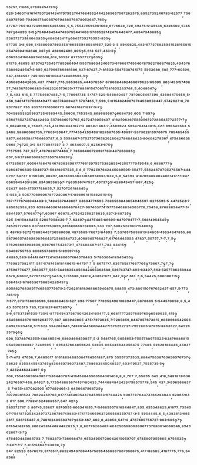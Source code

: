 ⁵⁵⁷⁵⁷·⁷′⁸⁶⁶·⁸⁷⁶⁸⁸⁸⁵⁴⁷⁸⁵‽⁶²⁵'⁵⁴⁶⁰⁷′⁸¹⁶¹⁴⁷⁵⁰⁷²⁶¹⁴³⁴¹⁷⁹⁷⁹⁵²⁷⁴⁴⁷⁶⁸⁴⁵⁵²⁴⁴⁴²⁵⁶⁵⁶⁵⁷⁵⁶⁷²⁶²⁵⁷⁵·⁸⁰⁵²⁷³⁵²⁴⁰⁷⁸³′⁶²⁵⁷⁷,⁷⁰⁶⁸⁴⁹⁷⁹⁷⁰⁵'⁷⁹⁴⁰⁸⁵⁷⁸⁴⁰⁶⁵⁷⁰⁷⁰⁴⁸⁸⁹⁷⁶⁶⁷⁸⁰⁵²⁶⁴⁷:⁷⁶⁵‽⁴⁷⁷⁶⁷'⁷⁶⁵'⁸⁴⁷²⁴⁹⁶⁹⁸⁶⁵⁴⁶⁵⁵⁶⁸·⁵·⁵:⁷⁵⁵⁴⁷⁹⁵⁹⁵⁹⁶¹⁶⁶⁸·⁶⁷⁷⁶⁶²⁸·⁷²⁸·⁴⁹⁴⁷⁵′⁵'⁴⁹⁵³⁶·⁶³⁸⁶⁵⁰⁸·⁵⁷⁴⁵⁷⁸⁷‽⁶⁴⁸⁹³,⁵'⁵‽⁷⁵⁴⁰⁴⁶⁴⁹⁴⁴⁷⁴⁸³⁷⁵⁵⁴⁴¹⁴⁰³′⁵⁷⁶⁹⁵²⁸¹⁴²⁴⁷⁸⁴⁴³⁴⁷⁷·⁴⁸⁵⁴⁷³⁴³⁸⁸⁵‽⁵³⁸⁵⁷²⁷³⁵⁸⁴⁰⁴⁰⁸⁵⁵‽⁴⁰⁴⁰⁴³⁴¹⁷‽⁶⁶⁴⁵⁷⁹⁵²⁷⁶⁵⁵⁵'⁸⁹⁵‽⁸⁷⁷³⁵,³′⁸·⁶⁹⁸·⁵'⁵⁸⁸⁰⁶⁰⁷⁹⁸⁰⁴⁵⁸¹⁶⁶⁵⁵⁵⁹⁴⁸⁵⁸⁴¹⁶⁵⁷·⁵²⁵′³,⁵,⁸⁹⁴⁰⁸²⁵:⁴⁸³′⁶⁷⁷³⁷⁵⁸²⁵⁹⁴¹⁵³⁸¹⁶⁵⁸¹⁵³⁵⁴⁷⁴⁶⁰⁴¹⁶³⁶⁴⁶·⁸⁸⁷‽⁵,⁴⁶⁸⁶⁶²⁴⁹⁶·⁸⁰⁵‽⁵:⁶¹³,⁵²⁷:⁴⁵³′⁵‽⁶⁹⁶⁵⁵³⁴¹⁶⁶⁴⁰⁸⁹⁴⁰⁵⁶⁶·⁶¹⁸·⁵⁰⁵⁵⁷,⁶⁷⁷⁵⁵⁷⁷²⁷‽⁶³⁵‽⁸¹⁵⁷⁶·⁴⁸⁶⁹⁵,⁸⁷⁵⁷⁴²⁷³⁵⁴⁵⁷⁷⁸⁵⁹⁸⁶⁴⁰⁴¹⁵⁵⁶⁷⁶⁸⁶⁰⁴³⁴⁰⁵⁷³′⁶⁷⁶⁶⁶¹⁷⁴⁵⁶⁴⁰⁷⁸⁷⁹⁶²⁷⁰⁶⁸⁷⁴⁸³⁵:⁴⁹⁴³⁷⁶⁵³⁸⁸⁶²⁴⁹⁵⁴⁷′⁵′⁶⁹⁵·⁶³⁷⁹⁶⁶⁷⁸⁶⁸⁶¹⁸⁸⁶·⁶²⁷′⁸⁷⁴²⁷:⁷'⁸¹⁵⁰³′⁵⁵⁴⁷⁵³⁸⁷⁴¹⁵⁷⁵,⁵⁹⁵³⁶⁸⁶·⁵⁸⁵·⁷⁷⁷'⁶⁰⁵⁹⁶·⁵⁴⁷:⁴¹⁶⁸⁵⁵⁷,⁷⁴⁵'⁸⁰⁷⁶⁶¹⁸⁰⁴⁴⁷²⁸⁴⁶⁹⁵⁶⁵:⁵‽⁴³⁵⁶⁸⁹⁴⁶⁴²⁶³⁵:⁴⁸⁷,⁷⁷⁴⁸⁷:⁷⁷⁵:⁵⁶⁵³⁶⁸⁵:⁴⁴⁴³⁷⁸⁵⁵⁷,⁶⁷⁸⁶⁶⁸⁴⁸⁶²⁴⁶⁶⁰⁷⁹⁶²³′⁶⁵⁶⁰⁵,⁸⁰³′⁴⁵³′⁵⁷⁴⁰⁸⁵⁷:⁷⁴⁸⁵⁸⁷⁵⁹⁶⁶⁸⁸⁵′⁵⁴⁶²⁶²⁶⁵⁷⁹⁶⁹⁵'⁷⁷⁷⁸⁸⁴⁶¹⁵⁴⁷⁰⁶⁵⁷⁹⁸¹⁶⁹⁵²⁴³⁷⁶⁸·⁵:⁴⁰⁴⁸⁶⁴⁷‽⁷·⁵:⁴⁹³,⁶¹⁵·⁵,⁷⁷⁷⁵⁴⁶⁸⁷⁴⁸⁵:⁷'⁵·⁷⁷⁸⁶⁶¹⁷³⁵,⁵'⁷⁴⁷′⁵²⁵'⁵⁴⁶⁸⁴⁰⁴⁹⁷,⁷⁹⁷⁰⁸⁰⁵⁴⁶⁷⁵⁹⁸·⁴³⁶⁰⁴⁴⁷⁰⁶⁵⁶·⁵'⁴⁵⁶·⁶⁴⁸¹⁴⁷⁸⁷⁶⁶⁶¹⁴⁹⁴⁷⁷′⁴²⁵⁷⁴³⁸⁹⁴²⁷′⁵⁷⁸⁷⁴⁶⁵·⁷:⁵⁹⁶·⁵'⁸¹⁵⁴⁸²⁴⁰⁸⁷⁸⁷⁴⁴⁵⁶⁸⁹⁵⁸⁴⁴⁷:⁵⁷⁴²⁶²⁷'⁸·⁷⁰⁸⁹⁷⁷⁸⁸⁷,⁷⁵⁵,⁸³⁵⁷⁶⁷⁴¹⁶⁹⁶⁰⁷⁷³,⁶⁶⁷⁴⁸¹⁶⁸⁷′⁸⁸⁷′⁵'⁷‽⁷⁰⁴⁵⁸⁸⁵³⁸²⁵³⁶³⁷³⁵′⁶⁵⁸⁹⁴⁴⁵:⁵⁶⁶⁰⁶·⁷⁴⁵³⁵⁴⁵·⁸⁶⁸⁶⁸⁵⁶⁶⁷‽⁶⁶⁸⁴⁷³⁶·⁶⁰⁵,⁷′⁸⁹⁷‽⁸⁵⁶⁸⁷⁶⁵²⁷³⁵⁷⁴⁴⁴²⁴⁶³,⁵⁵⁷⁹⁶⁸⁶⁰⁷²⁷⁶⁵·⁶²⁷²⁴⁷⁶⁰⁵⁹⁴⁹⁷,⁴¹⁶²⁵⁰⁶²⁶⁷⁵⁹⁵⁰⁵⁶⁷²⁷²⁸⁸⁵⁴⁵⁷⁷²⁸⁷⁷'⁷‽⁵·⁶⁶⁸⁴⁶⁹⁸·⁸·⁷⁵⁸²⁵:⁷²⁵·⁴⁷⁴⁹⁵⁰⁸³⁴¹⁶²⁷′³,⁴⁸⁵⁸⁷'⁴⁶³′⁷:⁴⁵⁸⁹⁶²³,⁵⁸⁵⁴⁷⁸⁴¹⁴³⁸¹⁵:⁴²⁷'⁶⁹⁶⁵⁴⁵⁵⁶³,⁵²⁴⁰⁸·⁵⁸⁸⁶⁶⁰⁸⁶⁷⁰⁵:⁷⁷⁶⁰⁵'⁵⁹⁸⁴⁷·⁷⁷⁷⁴⁵⁵⁴²⁵⁹⁴⁹⁸¹⁸²⁸⁵⁸⁷⁶⁵⁵′⁴⁹⁸⁹⁷'⁵³⁷³⁶²⁸¹⁵⁹⁷⁰⁶⁷⁵,⁷⁰⁵⁴⁶⁵⁴⁵⁵⁸⁸⁷⁷:⁴⁴⁵⁶⁵⁸⁴¹⁷⁶⁴⁴⁶⁹⁷⁸⁷·⁶·³,⁵⁵⁵⁴⁸⁶⁷′⁵⁷⁵²⁷⁹⁷⁹⁶⁵⁸³⁶²⁸⁰⁴²⁷⁸⁴⁸⁴⁸⁴²³′⁸⁰⁴⁰⁴²⁷⁸⁵⁶⁷,⁴⁷⁵⁴⁸⁶⁶³⁶⁰⁶⁶⁸·⁷‽⁷²⁵·³′⁵,⁵⁴⁷⁷⁸⁹⁴¹⁵⁵⁷,³,⁷,⁴⁶⁴⁴⁶⁰⁷:⁵·⁸²⁵⁶³′⁶⁷⁵‽⁷⁷⁵⁷⁵⁹⁵,⁷³⁷·⁵³⁷·⁴⁷⁸⁷⁸⁸⁸⁷⁷⁴⁴⁶⁸·⁷,⁷⁸⁵⁸⁶⁴⁶⁰⁷²⁸⁹⁸¹⁷⁸³′⁴⁸⁷²⁶³⁸⁸⁵‽⁶⁹⁷·⁵′⁶³⁷⁸⁶⁶⁵⁰⁶⁸⁵²⁷³⁵⁹⁷⁸⁴⁹⁸⁹⁷‽⁶¹⁷³⁸⁵⁶⁵⁷·⁶⁰⁵⁶⁴¹⁸⁸⁴⁷⁸⁴⁶⁷⁸³⁶³⁸⁹⁸¹⁷⁷⁷⁶⁶¹⁵⁹⁷⁹⁵⁷⁵³⁸²⁸⁵⁵'⁶²⁵⁵⁷⁷⁷⁰⁴⁹⁵⁴⁸·⁶·⁶⁸⁸⁸⁷⁷⁷‽⁶²⁶⁰⁴⁷⁸⁰⁸³⁵′⁵⁰⁴⁶⁷³⁷'⁵⁹⁴¹⁶⁹⁵⁷⁵³⁵·⁵,⁸·⁵,⁷⁷⁸²⁵⁰⁷⁶⁴²⁴⁴⁵⁰⁸⁹⁵⁰⁵'⁶⁵⁴⁷⁷:⁵⁵⁶²⁴⁶⁷⁸⁷⁰⁵³⁷⁸⁵⁸⁷′⁴⁴⁴⁰⁷⁹⁷,⁵⁴⁷³⁷,⁶¹⁵⁶⁵⁰⁵·⁸⁶⁸⁹⁷·⁴⁸⁷⁵⁶⁰⁵³⁶²⁵'⁶⁵⁸⁹⁵⁸⁶⁸³′⁶³⁸·⁵:⁶·⁵⁴⁵⁹³,⁴¹⁸⁷⁶⁹⁴⁰⁸⁸⁶²⁴⁸⁶¹⁴¹⁷⁷⁷′⁸⁴⁷⁰⁵⁶⁵⁶⁴⁵⁴⁹⁵′⁸⁰⁶·⁶⁹⁴³⁶⁹⁵⁸⁵‽⁷'⁷‽⁶³⁵³⁶⁷⁴⁷⁵³⁷·⁴⁰⁷³⁷‽⁵'⁴²⁸⁰⁴⁵⁴⁹⁷'⁸⁶⁷:⁴²⁵‽⁶²⁴³⁷,⁸⁶⁵'⁴⁷⁵⁹⁷⁷⁴⁸⁸⁵⁵:⁷·⁵²⁷⁰⁷²⁶¹⁸⁸⁸⁴⁵‽⁵'⁵⁵⁸·³,⁵⁰⁵⁷⁷⁰⁶⁹⁶⁰⁶⁷⁸⁷⁷²⁴⁰⁸⁶⁷′⁵′⁸⁹⁸⁹⁶¹⁸¹⁵⁴⁶²⁶¹⁵'⁵‽⁷⁶⁷'⁷⁷⁷⁶⁷⁴⁶⁰⁴³⁴⁸³′⁸·⁷⁴⁸⁴⁵³⁷⁶⁴⁸⁶⁶⁷,⁸³⁶⁰⁴⁷⁷⁴⁵⁹⁵,⁷⁶⁸⁶⁵⁵⁶⁸⁴³⁶⁵⁴⁹⁴⁵⁵⁹⁷'⁸²⁷⁵⁵⁹⁵′⁵,⁴⁴⁷²⁵²³′⁷,⁸⁸⁵⁶⁵²⁵⁵⁸·⁸⁹⁵,⁶⁹⁵⁸⁴⁴⁶⁰⁶¹⁴⁸⁶⁶⁴⁶⁷⁸⁴²⁷'⁶⁰⁷⁴⁶³⁷⁷⁴¹⁵⁷⁷⁵⁸⁴⁶⁸⁸⁵⁴⁹⁶³⁷⁷⁶·⁷⁵⁴⁵⁸·⁸⁷⁶⁸⁸⁸⁵⁴⁴⁷⁷′⁵'⁸⁶⁴⁴⁵⁹⁷·⁵⁷⁶⁶⁴⁷⁷‽⁷:⁶⁰⁸⁶⁷,⁶⁶⁸⁷⁵:⁴⁷⁵³⁴²⁵⁵⁸²⁷⁶⁸³⁵·⁸³⁷′³′⁸⁸⁷³⁵‽⁶²⁵,⁵′⁶¹⁵⁸⁴⁶⁴⁵⁵,⁵²⁶⁸⁷⁰⁵⁸⁴³⁵′⁷,⁷:⁶³⁴⁹⁷‽⁴⁴⁷⁵⁴⁸⁵′⁸⁶⁶⁹⁵'⁶⁴⁷⁰⁷⁹⁴⁷⁷'⁷:⁵⁶⁸¹⁴⁹⁵⁴⁵⁴⁵‽⁷⁸⁵²⁵⁷⁷²⁵⁶³,⁶³⁷²⁶¹⁷⁹⁵⁰⁶⁹⁶·⁶¹⁵⁶⁸⁶⁶⁶⁶⁷⁵⁸⁶⁸⁵:⁵³³,⁷⁰⁷:⁵⁸⁶²⁵²⁸¹⁶⁰⁷′⁵⁴⁸⁶⁵‽⁵,⁴⁸⁷⁶³′⁵²⁷²⁷⁹⁸⁸⁵⁴⁴⁵⁷³⁶⁵⁸⁰⁶⁰⁸·⁴⁸⁷⁵⁵⁸⁵′⁷⁸⁶⁷³′⁸⁴⁶⁹³,⁷:⁵³⁷⁶⁵⁷⁵⁸⁵⁸⁸¹³′⁸⁴⁸⁰⁵′⁴⁵⁶³⁴⁶⁴⁷⁸⁵⁵·⁶⁸⁵⁸⁷⁹⁶⁶⁵⁷⁸⁹⁸⁹⁸⁹⁸⁵⁶⁴⁴³⁷²⁵⁴⁶⁵⁴⁴⁷³⁵:⁴⁰⁶⁸⁶⁴⁵⁷⁶⁸⁸³⁷·⁶¹⁷⁰⁸⁴⁴⁵⁵⁹³,⁴⁷⁸³⁷:⁵⁰⁷⁵⁷:⁷'⁷:⁷·⁵‽⁵⁷⁶²⁶⁶⁶⁹⁴⁹⁸²⁶⁰⁶·⁸⁹⁸⁷⁶⁶⁷⁵⁴³⁶⁷³′⁷·⁴⁷⁵⁴⁸⁸⁴⁸⁷′⁸¹⁷:⁷⁸³,⁸³⁴¹⁵‽⁵³⁴⁶⁸⁷⁵⁵⁷⁵³,⁸⁰⁶⁸⁵⁵⁷³⁸⁹⁵′⁵'⁸⁹⁵⁹⁷'⁵‽⁴⁴⁸⁸⁵·⁵⁸⁵'⁸⁴⁴¹⁸⁴⁴⁷⁷²⁴¹⁴⁵⁴⁸⁶⁶⁵⁷⁴⁶⁴⁹⁷⁶⁴⁸³,⁵′⁷⁸⁶³⁶⁶⁴¹⁸⁵⁴⁶⁴⁹⁵‽⁷⁷⁶⁰⁸³⁷⁹⁸²⁴¹⁷,⁵⁴⁷′⁵⁷⁸¹⁴⁵⁸¹⁸¹⁴⁰⁶¹⁵'⁶⁴⁷⁹⁷,⁷,⁵,⁸⁶⁷⁵⁷'⁷:⁶³⁶⁷⁶⁵⁸¹⁷⁶⁶⁷⁷⁰⁵‽⁷⁹⁶⁰⁷:⁷‽⁷·⁷‽⁴⁷⁵⁹⁸⁷⁷⁴⁴⁷⁷·⁵⁶⁸⁰⁵⁷⁷·⁵⁵⁵'⁵⁴⁴⁶⁶³⁵⁴⁸⁵⁸⁸⁴²⁴⁰⁵³⁶²⁵⁸⁸·⁵²⁶⁷⁴³⁷⁴⁷′⁴⁰⁵′⁸³⁴⁰⁷:⁵⁶³′⁵³⁵⁷⁷⁸⁶²⁵⁸⁸⁴⁴⁶⁵⁷⁶·⁶³⁶⁰⁷·⁵⁷⁷⁶⁷⁷⁵⁷⁷‽⁵⁴³′⁶·⁵'⁵⁵⁶⁸⁶·⁵⁸⁸¹⁸·⁴³⁸⁵⁷′⁸⁷⁷·⁸⁴⁷·⁵‽⁷,⁶¹³,⁷:⁶·⁵⁴⁴²⁵:⁶⁸⁶⁰⁸⁶⁷'⁵‽⁵⁵⁶⁴⁵'³′⁶⁷⁸⁶⁵³⁶⁷⁵⁶⁸⁹⁴²⁸⁹⁴⁵⁷‽⁸⁰⁵⁸⁶²⁷⁸⁸³⁸⁹⁷⁷⁴⁶⁵⁶⁵⁷⁷⁵⁶⁷⁵′³′⁷²⁶²⁶¹⁸¹⁸⁹⁶⁸⁸⁶⁵⁹⁴⁰⁸⁷⁵·⁸⁸⁸⁵⁵,⁴⁷³′⁸⁰⁶¹⁵⁰⁷⁶⁷⁰⁵²⁴⁹⁷′⁴⁵⁷:⁵′⁷⁷³,⁷⁸⁵′⁵‽⁷′⁵⁷⁷:⁸⁷³′⁷⁶⁸⁶⁵⁰⁵⁹⁶·⁵⁸⁸³⁶⁸⁴⁰⁵'⁵²⁷,⁸⁹³′⁷⁷⁵⁰⁷,⁷⁷⁶⁹⁵²⁴⁹⁸¹⁶⁶⁸⁹⁴⁴⁷:⁸⁸⁷⁰⁶⁶⁵,⁵′⁵⁴⁴⁵⁷⁰⁶⁵⁸·⁸·⁵·⁴⁴³,⁵⁹⁷⁰⁵⁷⁵,⁷⁸⁵·⁷²⁸¹⁸³⁷′⁶⁶⁷⁹⁸⁵⁷‽⁵′⁶·⁶⁷⁵³⁷⁵⁶¹⁵³⁵′⁷³⁵′⁵'⁸⁷⁷⁵⁴⁹⁴³⁷⁵⁶⁷⁵⁰⁴²⁶⁵⁴¹⁸⁵⁴⁷⁷:⁵·⁶⁶⁸¹⁷⁷⁷²⁵⁹⁷⁶⁸⁹⁷⁶⁵‽⁶⁵⁸⁹⁶³⁵·⁴¹⁵‽⁴⁵⁴⁵⁶⁶⁶³⁶⁷⁶¹⁶⁹⁶²⁶⁴⁷⁷⁷:⁶⁸⁷,⁴⁰⁸⁹⁴⁰⁸⁰⁵,⁴⁷⁵'⁷⁹⁷³⁶²⁵·⁷′⁷²⁸⁵⁸⁵⁶·⁸⁴⁴⁷⁸⁵⁷⁶⁷³⁸¹⁵·⁸⁸⁵⁰⁶⁶⁸⁵⁴²⁵⁰⁵⁰⁴⁹⁸¹⁵′⁸⁵⁴⁶⁸·⁵′⁷'⁶²³,⁵⁵⁴²⁶⁸⁶⁴⁵·⁷⁴⁸⁸⁶¹⁴⁴⁵⁸⁶⁰⁴⁴⁴²⁷′⁵⁷⁶²⁵²⁷³⁷'⁷⁹⁵²⁸⁰⁵′⁴⁷⁸⁹⁵′⁸⁸⁶³⁵²⁷:⁶⁴⁵²⁶³⁵⁷⁵‽⁵‽⁶⁹⁸·⁵³⁷⁸⁸⁷⁶²⁵⁵⁵′⁴⁸⁸⁴⁶⁵⁵'⁶·⁶⁸⁶⁹⁴⁶⁶⁴⁵⁰⁸⁵⁷·⁵'³,⁵⁴⁸¹⁷⁶⁵·⁶⁴⁵⁴⁶⁵³′⁷⁵⁵⁵⁷⁸⁸⁶⁷⁵⁵²⁵′⁸²⁴⁷⁶⁸⁸⁸⁸¹⁵⁰⁵⁴⁵⁰⁸⁹⁸⁸⁸⁸⁷,⁷²⁴⁹⁶⁹⁵,⁷,⁸⁹⁵⁴⁵⁷⁶⁰⁴⁸⁵⁶⁶²⁵,⁵²⁸⁰⁵,⁸⁶⁵⁴⁴⁵⁶³⁴⁰⁵⁶⁴⁷⁵,⁷⁷⁴⁸⁵,⁵²⁶²⁸¹⁸⁸⁴⁴⁶·⁴⁵⁸³⁷,⁷⁴⁵‽⁵'⁷'⁴⁷³,⁴⁷⁶⁹⁸·⁷:⁶⁴⁶⁵⁶¹⁷,⁶¹⁶¹⁸⁸⁵⁴⁶⁸⁵⁰⁸⁴⁷⁴⁴⁹⁶¹⁸⁸⁷:⁸⁷⁵,⁵⁵⁵⁵⁷³⁷³⁵³⁵:⁸⁸⁴⁴⁷⁵⁶³⁸⁷⁶⁰⁶⁹⁶⁹⁷⁶⁷³⁷‽⁵⁸⁶²⁵,⁸³⁵⁹⁴⁴⁵⁵⁴³⁷⁴⁵‽⁸³⁶⁴⁶⁹⁷⁹⁶⁰⁷³⁴⁸⁷:⁷⁶⁸⁶⁸³⁸⁴⁵⁰⁴⁸⁵³⁷·⁴⁰³′⁷⁹⁵²⁷·⁷⁵⁵⁵⁷³⁵′⁵‽⁷·⁴³⁵²⁴⁴⁶²⁴³⁴⁹⁷,⁵‽⁷⁰⁸·⁷⁵⁵⁴⁵⁵⁸⁹⁶¹⁴⁹⁶⁵⁷′⁵³⁶⁴⁴⁰⁷⁸⁷'⁴¹⁶⁴⁵⁸⁸⁴⁶⁵⁶³⁵⁶⁴³⁶¹⁴⁰⁸·⁸·⁸·⁷⁰⁷,⁷·⁶⁵⁸⁹⁵,⁶⁴⁵:⁴¹⁸·⁵⁴⁸¹⁸¹³′⁶³⁶²⁴²⁷⁶⁵⁰⁷′⁴⁵⁸·⁸⁴⁶²⁷,⁵:⁷⁷⁵⁵⁴⁸⁸⁸⁵⁶⁷⁴⁴³⁷′⁸⁰⁴³⁵·⁷⁴⁴⁴⁶⁸⁴⁸⁴²⁴²³′⁷⁹⁸⁵⁷⁵⁷⁷⁸·⁵⁴⁵,⁴³⁷:³′⁶⁹⁶⁵⁶⁸⁶³⁷,⁵,⁷'⁸⁵⁵'⁴⁵⁷⁰⁸²⁵⁰⁵,⁴⁷⁷⁴⁸⁹⁴⁰⁵'³,⁶⁴⁵⁰⁶⁴⁷⁹⁶⁴⁷²⁵‽⁷⁰⁷²⁸⁰⁸¹⁵²³,⁷⁶⁶²⁴²⁵⁹⁷⁸⁶·⁶¹⁷⁷⁷⁴⁶⁴⁶⁰⁵⁴⁴⁷⁶⁴⁵⁹⁵⁹³′⁶⁷⁸⁴⁴²⁵,⁶⁰⁶⁷⁷⁸⁷⁶⁴³⁷³⁷⁶⁵²⁸⁴⁸⁴³,⁶²⁸⁶⁵′⁸³³,⁶¹⁷,⁵⁰⁶·⁷⁷⁸⁸⁴¹⁵²⁴⁸⁶⁸⁵⁵⁷:⁶⁴⁷,⁴²⁷‽⁵⁸⁵⁹⁷²⁷⁴⁷,³,⁸⁶⁷'⁵:⁵⁵⁸⁰⁷,⁶⁵⁷⁰⁵⁵⁵′⁶⁰⁶⁹⁴¹⁶⁵⁵·⁷'⁵⁴⁶⁸⁵⁹⁵⁷⁸¹⁶⁹⁴⁴⁸⁴⁷·⁸⁹⁵·⁴³⁵³⁴⁸⁸²⁵·⁶¹⁶⁷⁷:⁷³⁵⁴⁵⁰⁷′⁷⁵⁴¹⁸⁷⁶²⁵³⁴²⁴⁹⁷³⁷²⁸⁶⁷⁹⁶⁷⁴⁹⁸⁸³′⁴⁷⁴¹⁷⁹⁴⁶⁶⁹⁶²⁷²⁵⁶⁵⁶⁸³⁵⁹⁷⁵⁷'³′⁵,⁵⁹⁵⁴⁴⁴⁵:⁶·⁵·⁴³⁸³⁶¹³′⁶⁶⁵²⁶¹⁷·⁵³⁶¹⁵⁵⁴³⁷:⁶·⁷⁴⁸¹⁸²⁴⁸⁵⁵⁸³⁷⁸⁷‽⁸⁵³′⁴⁶⁷·⁴⁸⁸·⁸·⁴⁸⁸⁵⁸·⁵⁴⁷'⁸·⁴⁷⁶⁷⁴⁰⁵⁷⁵⁶⁷²⁷′⁸⁸³′⁶⁸⁵‽⁷‽⁶⁷⁴⁵⁴¹⁴³⁷⁶⁵:⁸⁰⁶²⁴⁵⁸¹⁴⁴⁶⁸⁴⁴⁸²⁸²⁵:⁷:⁸·⁸⁰⁷⁷⁶²⁶³⁴⁶⁷′⁴⁰⁴²⁵⁰⁵⁶⁸⁰⁶³⁶⁰⁶⁷⁷³⁷⁶⁸⁰⁶¹⁴⁰⁶⁰⁵⁴⁶·⁸⁹⁴⁹⁶²⁸⁶⁷'³′⁷‽⁴⁷⁸⁴⁵⁰⁴⁴⁵⁸⁸⁶⁷⁹³,⁷,⁷⁶⁸³⁸⁷³′⁷³⁶⁶⁶⁸⁴⁷⁸·⁶⁵⁵³⁴⁹⁵⁶⁷⁰⁸⁰⁴²⁶¹⁵⁰⁵⁹⁷⁰⁷·⁶⁷⁴⁵⁸⁰⁷⁰⁵⁵⁶⁶⁵·⁸⁷⁵⁶⁵³⁵‽⁷′⁴⁸⁷′⁷′⁷,⁷:⁸¹⁵′⁵⁴⁶³⁷′⁸³⁸⁹⁸·⁷‽⁵⁴⁷,⁸²⁵²³,⁶⁵⁷⁶⁵⁷⁸·⁸¹⁷⁶⁵′⁷:⁸⁸⁵²⁴⁹⁴⁰⁷⁰⁶⁴⁴⁵⁷⁵⁶⁹⁵⁴⁵⁶⁶³⁶⁷⁸⁰⁷⁹⁵⁶⁶⁷⁵·⁴¹⁷'⁸⁸⁵⁸⁵·⁴¹⁸⁷⁷⁷⁵·⁷⁷⁶·⁵⁴⁸⁵⁶⁸
